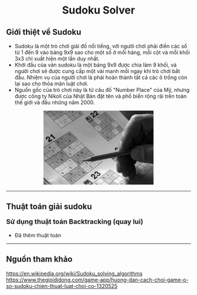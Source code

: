 <div align="center">

# Sudoku Solver

</div>

## Giới thiệt về Sudoku
- Sudoku là một trò chơi giải đố nổi tiếng, với người chơi phải điền các số từ 1 đến 9 vào bảng 9x9 sao cho một số ở mỗi hàng, mỗi cột và mỗi khối 3x3 chỉ xuất hiện một lần duy nhất.
- Khởi đầu của ván sudoku là một bảng 9x9 được chia làm 9 khối, và người chơi sẽ được cung cấp một vài manh mối ngay khi trò chơi bắt đầu. Nhiệm vụ của người chơi là phải hoàn thành tất cả các ô trống còn lại sao cho thỏa mãn luật chơi.
- Nguồn gốc của trò chơi này là từ câu đố "Number Place" của Mỹ, nhưng được công ty Nikoli của Nhật Bản đặt tên và phổ biến rộng rãi trên toàn thế giới và đầu những năm 2000.

<p align="center">
  <img src="image/gioiThieu.png" alt="Sudoku Example" width="300">
</p>

---

## Thuật toán giải sudoku 
<p style="font-size:18px"><b>Sử dụng thuật toán Backtracking (quay lui)</b></p>

 - Đã thêm thuật toán

---
## Nguồn tham khảo
https://en.wikipedia.org/wiki/Sudoku_solving_algorithms <br>
https://www.thegioididong.com/game-app/huong-dan-cach-choi-game-o-so-sudoku-chien-thuat-luat-choi-co-1320525 <br>